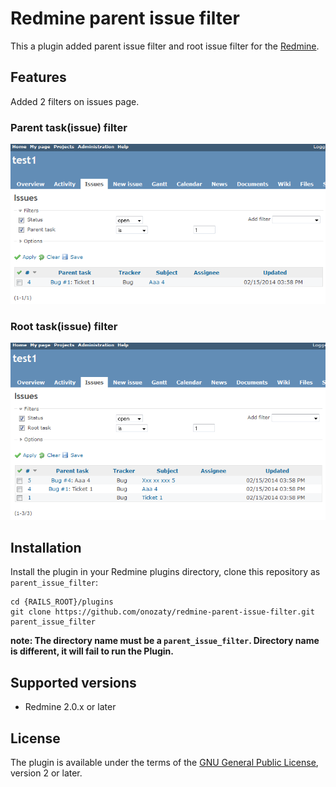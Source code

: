 Redmine parent issue filter
===========================

This a plugin added parent issue filter and root issue filter for the [Redmine](http://www.redmine.org).

Features
--------

Added 2 filters on issues page.

### Parent task(issue) filter

![Screenshot of the root issue filter](screenshots/parent.png)

### Root task(issue) filter

![Screenshot of the root issue filter](screenshots/root.png)

Installation
------------

Install the plugin in your Redmine plugins directory, clone this repository as `parent_issue_filter`:

    cd {RAILS_ROOT}/plugins
    git clone https://github.com/onozaty/redmine-parent-issue-filter.git parent_issue_filter

**note: The directory name must be a `parent_issue_filter`. Directory name is different, it will fail to run the Plugin.**

Supported versions
------------------

* Redmine 2.0.x or later

License
-------

The plugin is available under the terms of the [GNU General Public License](http://www.gnu.org/licenses/gpl-2.0.html), version 2 or later.

